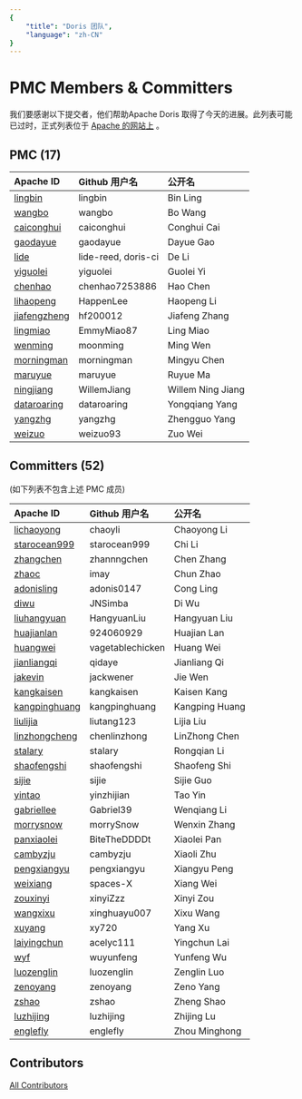 ```yaml
---
{
    "title": "Doris 团队",
    "language": "zh-CN"
}
---
```


<!-- 
Licensed to the Apache Software Foundation (ASF) under one
or more contributor license agreements.  See the NOTICE file
distributed with this work for additional information
regarding copyright ownership.  The ASF licenses this file
to you under the Apache License, Version 2.0 (the
"License"); you may not use this file except in compliance
with the License.  You may obtain a copy of the License at

  http://www.apache.org/licenses/LICENSE-2.0

Unless required by applicable law or agreed to in writing,
software distributed under the License is distributed on an
"AS IS" BASIS, WITHOUT WARRANTIES OR CONDITIONS OF ANY
KIND, either express or implied.  See the License for the
specific language governing permissions and limitations
under the License.
-->

# PMC Members & Committers

我们要感谢以下提交者，他们帮助Apache Doris 取得了今天的进展。此列表可能已过时，正式列表位于 [Apache 的网站上](https://people.apache.org/committers-by-project.html#doris) 。

## PMC (17)

| Apache ID                                                    | Github 用户名       | 公开名        |
| :----------------------------------------------------------- | :------------------ | :------------ |
| [lingbin](https://people.apache.org/committer-index.html#lingbin) | lingbin             | Bin Ling      |
| [wangbo](https://people.apache.org/committer-index.html#wangbo) | wangbo              | Bo Wang       |
| [caiconghui](https://people.apache.org/committer-index.html#caiconghui) | caiconghui          | Conghui Cai   |
| [gaodayue](https://people.apache.org/committer-index.html#gaodayue) | gaodayue            | Dayue Gao     |
| [lide](https://people.apache.org/committer-index.html#lide)  | lide-reed, doris-ci | De Li         |
| [yiguolei](https://people.apache.org/committer-index.html#yiguolei) | yiguolei         | Guolei Yi      |
| [chenhao](https://people.apache.org/committer-index.html#chenhao) | chenhao7253886      | Hao Chen      |
| [lihaopeng](https://people.apache.org/committer-index.html#lihaopeng) | HappenLee           | Haopeng Li    |
| [jiafengzheng](https://people.apache.org/committer-index.html#jiafengzheng) | hf200012            | Jiafeng Zhang |
| [lingmiao](https://people.apache.org/committer-index.html#lingmiao) | EmmyMiao87          | Ling Miao     |
| [wenming](https://people.apache.org/committer-index.html#wenming) | moonming      | Ming Wen          |
| [morningman](https://people.apache.org/committer-index.html#morningman) | morningman          | Mingyu Chen   |
| [maruyue](https://people.apache.org/committer-index.html#maruyue) | maruyue                    | Ruyue Ma      |
| [ningjiang](https://people.apache.org/committer-index.html#ningjiang) | WillemJiang   | Willem Ning Jiang |
| [dataroaring](https://people.apache.org/committer-index.html#dataroaring) | dataroaring | Yongqiang Yang   |
| [yangzhg](https://people.apache.org/committer-index.html#yangzhg) | yangzhg             | Zhengguo Yang |
| [weizuo](https://people.apache.org/committer-index.html#weizuo) | weizuo93            | Zuo Wei       |

## Committers (52)

(如下列表不包含上述 PMC 成员)

| Apache ID                                                    | Github 用户名    | 公开名         |
| :----------------------------------------------------------- | :--------------- | :------------- |
| [lichaoyong](https://people.apache.org/committer-index.html#lichaoyong) | chaoyli             | Chaoyong Li   |
| [starocean999](https://people.apache.org/committer-index.html#starocean999)    | starocean999 | Chi Li |
| [zhangchen](https://people.apache.org/committer-index.html#zhangchen) | zhannngchen                | Chen Zhang     |
| [zhaoc](https://people.apache.org/committer-index.html#zhaoc) | imay                | Chun Zhao     |
| [adonisling](https://people.apache.org/committer-index.html#adonisling) | adonis0147             | Cong Ling   |
| [diwu](https://people.apache.org/committer-index.html#diwu)  | JNSimba          | Di Wu          |
| [liuhangyuan](https://people.apache.org/committer-index.html#liuhangyuan) | HangyuanLiu         | Hangyuan Liu  |
| [huajianlan](https://people.apache.org/committer-index.html#huajianlan) | 924060929        | Huajian Lan    |
| [huangwei](https://people.apache.org/committer-index.html#huangwei) | vagetablechicken | Huang Wei      |
| [jianliangqi](https://people.apache.org/committer-index.html#jianliangqi) | qidaye           | Jianliang Qi   |
| [jakevin](https://people.apache.org/committer-index.html#jakevin)    | jackwener | Jie Wen |
| [kangkaisen](https://people.apache.org/committer-index.html#kangkaisen) | kangkaisen          | Kaisen Kang   |
| [kangpinghuang](https://people.apache.org/committer-index.html#kangpinghuang) | kangpinghuang    | Kangping Huang |
| [liulijia](https://people.apache.org/committer-index.html#liulijia) | liutang123       | Lijia Liu      |
| [linzhongcheng](https://people.apache.org/committer-index.html#linzhongcheng) | chenlinzhong       | LinZhong Chen      |
| [stalary](https://people.apache.org/committer-index.html#stalary)    | stalary | Rongqian Li |
| [shaofengshi](https://people.apache.org/committer-index.html#shaofengshi) | shaofengshi     | Shaofeng Shi     |
| [sijie](https://people.apache.org/committer-index.html#sijie) | sijie               | Sijie Guo     |
| [yintao](https://people.apache.org/committer-index.html#yintao) | yinzhijian               | Tao Yin    |
| [gabriellee](https://people.apache.org/committer-index.html#gabriellee)    | Gabriel39 | Wenqiang Li |
| [morrysnow](https://people.apache.org/committer-index.html#morrysnow)    | morrySnow  | Wenxin Zhang |
| [panxiaolei](https://people.apache.org/committer-index.html#panxiaolei) | BiteTheDDDDt       | Xiaolei Pan      |
| [cambyzju](https://people.apache.org/committer-index.html#cambyzju)    | cambyzju | Xiaoli Zhu  |
| [pengxiangyu](https://people.apache.org/committer-index.html#pengxiangyu)    | pengxiangyu | Xiangyu Peng |
| [weixiang](https://people.apache.org/committer-index.html#weixiang) | spaces-X            | Xiang Wei     |
| [zouxinyi](https://people.apache.org/committer-index.html#zouxinyi) | xinyiZzz               | Xinyi Zou     |
| [wangxixu](https://people.apache.org/committer-index.html#wangxixu) | xinghuayu007     | Xixu Wang      |
| [xuyang](https://people.apache.org/committer-index.html#xuyang) | xy720            | Yang Xu        |
| [laiyingchun](https://people.apache.org/committer-index.html#laiyingchun) | acelyc111        | Yingchun Lai   |
| [wyf](https://people.apache.org/committer-index.html#wyf)    | wuyunfeng        | Yunfeng Wu     |
| [luozenglin](https://people.apache.org/committer-index.html#luozenglin)    | luozenglin | Zenglin Luo |
| [zenoyang](https://people.apache.org/committer-index.html#zenoyang)    | zenoyang  | Zeno Yang     |
| [zshao](https://people.apache.org/committer-index.html#zshao)    | zshao | Zheng Shao |
| [luzhijing](https://people.apache.org/committer-index.html#luzhijing)    | luzhijing | Zhijing Lu |
| [englefly](https://people.apache.org/committer-index.html#englefly)    | englefly | Zhou Minghong |

## Contributors

[All Contributors](https://github.com/apache/doris/graphs/contributors)
